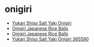 # onigiri

 * [Yukari Shiso Salt Yaki Onigiri](../../index/y/yukari-shiso-salt-yaki-onigiri-365590.json)
 * [Onigiri   Japanese Rice Balls](../../index/o/onigiri---japanese-rice-balls.json)
 * [Onigiri Japanese Rice Balls](../../index/o/onigiri-japanese-rice-balls.json)
 * [Yukari Shiso Salt Yaki Onigiri 365590](../../index/y/yukari-shiso-salt-yaki-onigiri-365590.json)
